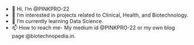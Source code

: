 - 👋 Hi, I’m @PINKPRO-22
- 👀 I’m interested in projects related to Clinical, Health, and Biotechnology.
- 🌱 I’m currently learning Data Science.
- 📫 How to reach me- My medium id @PINKPRO-22 or my own blog page @biotechnopedia.in.

<!---
PINKPRO-22/PINKPRO-22 is a ✨ special ✨ repository because its `README.md` (this file) appears on your GitHub profile.
You can click the Preview link to take a look at your changes.
--->

